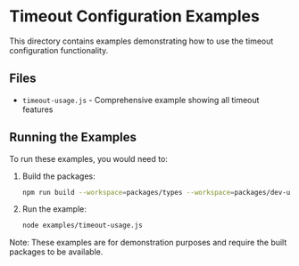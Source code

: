 # Timeout Configuration Examples

This directory contains examples demonstrating how to use the timeout configuration functionality.

## Files

- `timeout-usage.js` - Comprehensive example showing all timeout features

## Running the Examples

To run these examples, you would need to:

1. Build the packages:
   ```bash
   npm run build --workspace=packages/types --workspace=packages/dev-utils
   ```

2. Run the example:
   ```bash
   node examples/timeout-usage.js
   ```

Note: These examples are for demonstration purposes and require the built packages to be available.
